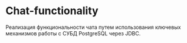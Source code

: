 # Chat-functionality
Реализация функциональности чата путем использования ключевых механизмов работы с СУБД PostgreSQL через JDBC.
